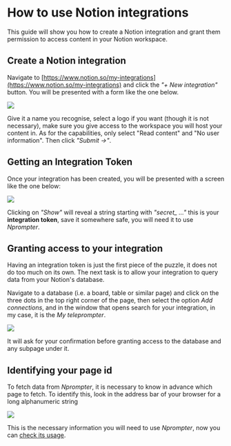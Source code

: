 # How to use Notion integrations

This guide will show you how to create a Notion integration and grant them permission to access content in your Notion workspace.

## Create a Notion integration

Navigate to [https://www.notion.so/my-integrations](https://www.notion.so/my-integrations) and click the *"+ New integration"* button. You will be presented  with a form like the one below.

![](https://ik.imagekit.io/thatcsharpguy/posts/nprompter/create-integration.jpg?ik-sdk-version=javascript-1.4.3&updatedAt=1656749806395)

Give it a name you recognise, select a logo if you want (though it is not necessary), make sure you give access to the workspace you will host your content in. As for the capabilities, only  select "Read content" and "No user information". Then click *"Submit →"*.

## Getting an **Integration Token**

Once your integration has been created, you will be presented with a screen like the one below:

![](https://ik.imagekit.io/thatcsharpguy/posts/nprompter/secret.png?ik-sdk-version=javascript-1.4.3&updatedAt=1656750179940)

Clicking on *"Show"* will reveal a string starting with *"secret_ ..."* this is your **integration token**, save it somewhere safe, you will need it to use _Nprompter_.

## Granting access to your integration

Having an integration token is just the first piece of the puzzle, it does not do too much on its own. The next task is to allow your integration to query data from your Notion's database.

Navigate to a database (i.e. a board, table or similar page) and click on the three dots in the top right corner of the page, then select the option _Add connections_, and in the window that opens search for your integration, in my case, it is the _My teleprompter_.

![](https://ik.imagekit.io/thatcsharpguy/posts/nprompter/share-page-new-integration.png?ik-sdk-version=javascript-1.4.3&updatedAt=1665261016749)

It will ask for your confirmation before granting access to the database and any subpage under it.

## Identifying your page id

To fetch data from *Nprompter*, it is necessary to know in advance which page to fetch. To identify this, look in the address bar of your browser for a long alphanumeric string

![](https://ik.imagekit.io/thatcsharpguy/posts/nprompter/db-id.png?ik-sdk-version=javascript-1.4.3&updatedAt=1656750180841)

This is the necessary information you will need to use _Nprompter_, now you can [check its usage](./usage.md).
